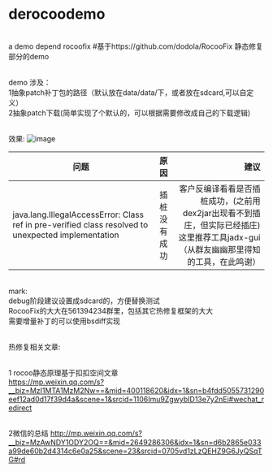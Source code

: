 # derocoodemo
<br>a demo depend rocoofix
#基于https://github.com/dodola/RocooFix 静态修复部分的demo

<br>demo 涉及：
<br>1抽象patch补丁包的路径（默认放在data/data/下，或者放在sdcard,可以自定义）
<br>2抽象patch下载(简单实现了个默认的，可以根据需要修改成自己的下载逻辑)


<br>效果:
 ![image](https://github.com/shoyu666/derocoodemo/blob/master/app/doc/QQ20160708-1.png)


| 问题        | 原因           | 建议  |
| ------------- |:-------------:| -----:|
| java.lang.IllegalAccessError: Class ref in pre-verified class resolved to unexpected implementation      | 插桩没有成功 | 客户反编译看看是否插桩成功，(之前用dex2jar出现看不到插庄，但实际已经插庄)这里推荐工具jadx-gui（从群友幽幽那里得知的工具，在此鸣谢） |


<br>mark:
<br>debug阶段建议设置成sdcard的，方便替换测试
<br>RocooFix的大大在561394234群里，包括其它热修复框架的大大
<br>需要增量补丁的可以使用bsdiff实现

<br>热修复相关文章:

<br>1 rocoo静态原理基于扣扣空间文章
<br>https://mp.weixin.qq.com/s?__biz=MzI1MTA1MzM2Nw==&mid=400118620&idx=1&sn=b4fdd5055731290eef12ad0d17f39d4a&scene=1&srcid=1106Imu9ZgwybID13e7y2nEi#wechat_redirect

<br>2微信的总结
http://mp.weixin.qq.com/s?__biz=MzAwNDY1ODY2OQ==&mid=2649286306&idx=1&sn=d6b2865e033a99de60b2d4314c6e0a25&scene=23&srcid=0705vd1zLzQEHZ9G6JyQSqTG#rd
